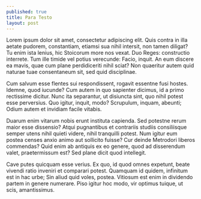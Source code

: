 ```yaml
---
published: true
title: Para Testo
layout: post
---
```

Lorem ipsum dolor sit amet, consectetur adipiscing elit. Quis contra in illa aetate pudorem, constantiam, etiamsi sua nihil intersit, non tamen diligat? Tu enim ista lenius, hic Stoicorum more nos vexat. Duo Reges: constructio interrete. Tum ille timide vel potius verecunde: Facio, inquit. An eum discere ea mavis, quae cum plane perdidiceriti nihil sciat? Non quaeritur autem quid naturae tuae consentaneum sit, sed quid disciplinae.

Cum salvum esse flentes sui respondissent, rogavit essentne fusi hostes. Idemne, quod iucunde? Cum autem in quo sapienter dicimus, id a primo rectissime dicitur. Nunc ita separantur, ut disiuncta sint, quo nihil potest esse perversius. Quo igitur, inquit, modo? Scrupulum, inquam, abeunti; Odium autem et invidiam facile vitabis.

Duarum enim vitarum nobis erunt instituta capienda. Sed potestne rerum maior esse dissensio? Atqui pugnantibus et contrariis studiis consiliisque semper utens nihil quieti videre, nihil tranquilli potest. Num igitur eum postea censes anxio animo aut sollicito fuisse? Cur deinde Metrodori liberos commendas? Quid enim ab antiquis ex eo genere, quod ad disserendum valet, praetermissum est? Sed plane dicit quod intellegit.

Cave putes quicquam esse verius. Ex quo, id quod omnes expetunt, beate vivendi ratio inveniri et comparari potest. Quamquam id quidem, infinitum est in hac urbe; Sin aliud quid voles, postea. Vitiosum est enim in dividendo partem in genere numerare. Piso igitur hoc modo, vir optimus tuique, ut scis, amantissimus.